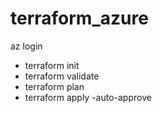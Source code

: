 # terraform_azure
az login

* terraform init
* terraform validate
* terraform plan
* terraform apply -auto-approve
